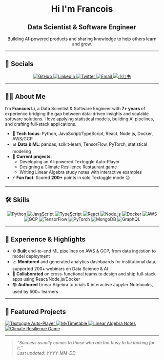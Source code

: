 <h1 align="center">Hi I'm Francois</h1>
<h2 align="center">Data Scientist & Software Engineer</h2>
<p align="center">Building AI-powered products and sharing knowledge to help others learn and grow.</p>

---

## 📱 Socials
<p align="center">
  <a href="https://github.com/FRANCOIS128">
    <img src="https://img.shields.io/badge/GitHub-181717?style=flat-square&logo=github&logoColor=white" alt="GitHub"/>
  </a>
  <a href="https://linkedin.com/in/YOUR-LINKEDIN-ID">
    <img src="www.linkedin.com/in/francoisli08" alt="LinkedIn"/>
  </a>
  <a href="https://twitter.com/YOUR_TWITTER">
    <img src="https://img.shields.io/badge/Twitter-1DA1F2?style=flat-square&logo=twitter&logoColor=white" alt="Twitter"/>
  </a>
  <a href="mailto:YOUR.EMAIL@EXAMPLE.COM">
    <img src="https://img.shields.io/badge/Email-D14836?style=flat-square&logo=gmail&logoColor=white" alt="Email"/>
  </a>
  <a href="https://www.xiaohongshu.com/user/profile/YOUR_XHS_ID">
    <img src="https://img.shields.io/badge/小红书-FF2D55?style=flat-square&logo=xiaohongshu&logoColor=white" alt="小红书"/>
  </a>
</p>

---

## 👨‍💻 About Me
I’m **Francois Li**, a Data Scientist & Software Engineer with **7+ years** of experience bridging the gap between data-driven insights and scalable software solutions. I love applying statistical models, building AI pipelines, and crafting full-stack applications.

- 🔧 **Tech focus**: Python, JavaScript/TypeScript, React, Node.js, Docker, AWS/GCP  
- 📊 **Data & ML**: pandas, scikit-learn, TensorFlow, PyTorch, statistical modeling  
- 🌱 **Current projects**:  
  - Developing an AI-powered Textoggle Auto-Player  
  - Designing a Climate Resilience Restaurant game  
  - Writing Linear Algebra study notes with interactive examples  
- ⚡ **Fun fact**: Scored **200+** points in solo Textoggle mode 😉

---

## 🛠️ Skills
<p align="center">
  <img src="https://img.shields.io/badge/Python-3776AB?style=flat-square&logo=python&logoColor=white" alt="Python"/>
  <img src="https://img.shields.io/badge/JavaScript-F7DF1E?style=flat-square&logo=javascript&logoColor=black" alt="JavaScript"/>
  <img src="https://img.shields.io/badge/TypeScript-3178C6?style=flat-square&logo=typescript&logoColor=white" alt="TypeScript"/>
  <img src="https://img.shields.io/badge/React-20232A?style=flat-square&logo=react&logoColor=61DAFB" alt="React"/>
  <img src="https://img.shields.io/badge/Node.js-339933?style=flat-square&logo=node.js&logoColor=white" alt="Node.js"/>
  <img src="https://img.shields.io/badge/Docker-2496ED?style=flat-square&logo=docker&logoColor=white" alt="Docker"/>
  <img src="https://img.shields.io/badge/AWS-232F3E?style=flat-square&logo=amazon-aws&logoColor=white" alt="AWS"/>
  <img src="https://img.shields.io/badge/GCP-4285F4?style=flat-square&logo=googlecloud&logoColor=white" alt="GCP"/>
  <img src="https://img.shields.io/badge/TensorFlow-FF6F00?style=flat-square&logo=tensorflow&logoColor=white" alt="TensorFlow"/>
  <img src="https://img.shields.io/badge/PyTorch-EE4C2C?style=flat-square&logo=pytorch&logoColor=white" alt="PyTorch"/>
  <img src="https://img.shields.io/badge/MongoDB-47A248?style=flat-square&logo=mongodb&logoColor=white" alt="MongoDB"/>
  <img src="https://img.shields.io/badge/GraphQL-E10098?style=flat-square&logo=graphql&logoColor=white" alt="GraphQL"/>
</p>

---

## 📝 Experience & Highlights
- ⚙️ **Built** end-to-end ML pipelines on AWS & GCP, from data ingestion to model deployment  
- 📈 **Monitored** and generated analytics dashboards for institutional data, supported 200+ webinars on Data Science & AI  
- 🤝 **Collaborated** on cross-functional teams to design and ship full-stack apps using React/Node.js/Docker  
- 📚 **Authored** Linear Algebra tutorials & interactive Jupyter Notebooks, used by 500+ learners  

---

## 📂 Featured Projects
<p align="left">
  <a href="https://github.com/FRANCOIS128/textoggle-autoplayer">
    <img src="https://github-readme-stats.vercel.app/api/pin/?username=FRANCOIS128&repo=textoggle-autoplayer&theme=tokyonight" alt="Textoggle Auto-Player"/>
  </a>
  <a href="https://github.com/FRANCOIS128/mytimetable">
    <img src="https://github-readme-stats.vercel.app/api/pin/?username=FRANCOIS128&repo=mytimetable&theme=tokyonight" alt="MyTimetable"/>
  </a>
  <a href="https://github.com/FRANCOIS128/linear-algebra-notes">
    <img src="https://github-readme-stats.vercel.app/api/pin/?username=FRANCOIS128&repo=linear-algebra-notes&theme=tokyonight" alt="Linear Algebra Notes"/>
  </a>
  <a href="https://github.com/FRANCOIS128/climate-game">
    <img src="https://github-readme-stats.vercel.app/api/pin/?username=FRANCOIS128&repo=climate-game&theme=tokyonight" alt="Climate Resilience Game"/>
  </a>
</p>

---

> *“Success usually comes to those who are too busy to be looking for it.”*  
> _Last updated: YYYY-MM-DD_
